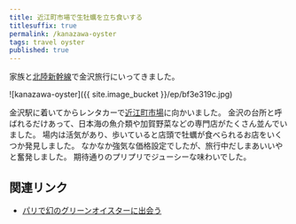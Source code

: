 ```yaml
---
title: 近江町市場で生牡蠣を立ち食いする
titlesuffix: true
permalink: /kanazawa-oyster
tags: travel oyster
published: true
---
```


家族と[北陸新幹線](https://ja.wikipedia.org/wiki/%E5%8C%97%E9%99%B8%E6%96%B0%E5%B9%B9%E7%B7%9A)で金沢旅行にいってきました。

![kanazawa-oyster]({{ site.image_bucket }}/ep/bf3e319c.jpg)

金沢駅に着いてからレンタカーで[近江町市場](https://ja.wikipedia.org/wiki/%E8%BF%91%E6%B1%9F%E7%94%BA%E5%B8%82%E5%A0%B4)に向かいました。
金沢の台所と呼ばれるだけあって、日本海の魚介類や加賀野菜などの専門店がたくさん並んでいました。
場内は活気があり、歩いていると店頭で牡蠣が食べられるお店をいくつか発見しました。
なかなか強気な価格設定でしたが、旅行中だしまあいいやと奮発しました。
期待通りのプリプリでジューシーな味わいでした。

## 関連リンク

- [パリで幻のグリーンオイスターに出会う](/french-oysters)
